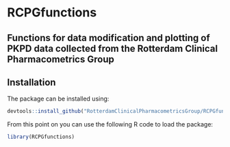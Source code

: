 # RCPGfunctions 
## Functions for data modification and plotting of PKPD data collected from the Rotterdam Clinical Pharmacometrics Group

## Installation

The package can be installed using:

```R
devtools::install_github("RotterdamClinicalPharmacometricsGroup/RCPGfunctions")

```

From this point on you can use the following R code to load the package:

```R
library(RCPGfunctions)
```
